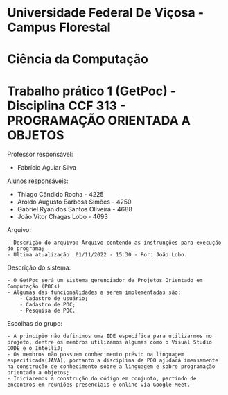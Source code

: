 # Universidade Federal De Viçosa - Campus Florestal
# Ciência da Computação
# Trabalho prático 1 (GetPoc) - Disciplina CCF 313 - PROGRAMAÇÃO ORIENTADA A OBJETOS

Professor responsável: 

  - Fabrício Aguiar Silva
    
Alunos responsáveis:

  - Thiago Cândido Rocha - 4225 
  - Aroldo Augusto Barbosa Simões - 4250
  - Gabriel Ryan dos Santos Oliveira - 4688
  - João Vitor Chagas Lobo - 4693

Arquivo:

    - Descrição do arquivo: Arquivo contendo as instrunções para execução do programa;
    - Ultima atualização: 01/11/2022 - 15:30 - Por: João Lobo.

Descrição do sistema:

    - O GetPoc será um sistema gerenciador de Projetos Orientado em Computação (POCs)
    - Algumas das funcionalidades a serem implementadas são:
        - Cadastro de usuário;
        - Cadastro de POC;
        - Pesquisa de POC.

Escolhas do grupo:

    - A princípio não definimos uma IDE específica para utilizarmos no projeto, dentre os membros utilizamos algumas como o Visual Studio CODE e o IntelliJ;
    - Os membros não possuem conhecimento prévio na linguagem especificada(JAVA), portanto a disciplina de POO ajudará imensamente na construção de conhecimento sobre a linguagem e sobre programação prientada a objetos;
    - Iniciaremos a construção do código em conjunto, partindo de encontros em reuniões presenciais e online via Google Meet.
    
